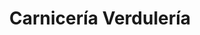 ---
title: "Carnicería Verdulería"
url: /ciudad-autonoma-de-buenos-aires/carniceria-verduleria-avenida-juan-bautista-justo/
shop: Metzgerei
---